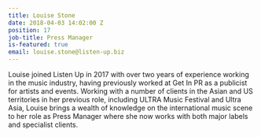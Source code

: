 ```yaml
---
title: Louise Stone
date: 2018-04-03 14:02:00 Z
position: 17
job-title: Press Manager
is-featured: true
email: louise.stone@listen-up.biz
---
```


Louise joined Listen Up in 2017 with over two years of experience working in the music industry, having previously worked at Get In PR as a publicist for artists and events. Working with a number of clients in the Asian and US territories in her previous role, including ULTRA Music Festival and Ultra Asia, Louise brings a wealth of knowledge on the international music scene to her role as Press Manager where she now works with both major labels and specialist clients.